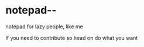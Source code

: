 # notepad--
notepad for lazy people, like me

If you need to contribute so head on do what you want
